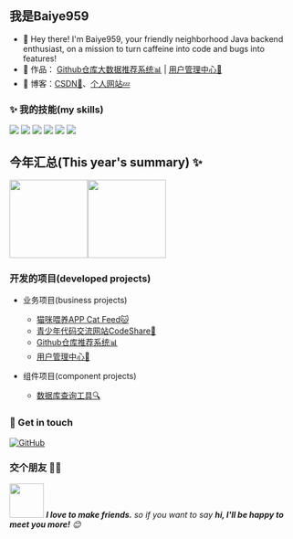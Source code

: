 ## 我是Baiye959

- 🌹 Hey there! I'm Baiye959, your friendly neighborhood Java backend enthusiast, on a mission to turn caffeine into code and bugs into features!
- 🏡 作品： <a href="https://github.com/Baiye959/Github-recommend-system" target="_blank">Github仓库大数据推荐系统📊</a> | <a href="https://github.com/Baiye959/user-center" target="_blank">用户管理中心🚀</a>
- :pencil: 博客：[CSDN💬](https://blog.csdn.net/Baiye959)、[个人网站💤](https://baiye959.cn) 


### ✨ 我的技能(my skills)   

![](https://img.shields.io/badge/Java-ED8B00?style=for-the-badge&logo=openjdk&logoColor=white)
![](https://img.shields.io/badge/Spring-6DB33F?style=for-the-badge&logo=spring&logoColor=white)
![](https://img.shields.io/badge/MySQL-00000F?style=for-the-badge&logo=mysql&logoColor=white)
![](https://img.shields.io/badge/GIT-E44C30?style=for-the-badge&logo=git&logoColor=white)
![](https://img.shields.io/badge/Kotlin-0095D5?&style=for-the-badge&logo=kotlin&logoColor=white)
![](https://img.shields.io/badge/Android-3DDC84?style=for-the-badge&logo=android&logoColor=white)


## 今年汇总(This year's summary) ✨

<img align="" height="137px" src="https://github-readme-stats.vercel.app/api?username=Baiye959&hide_title=true&hide_border=true&show_icons=true&include_all_commits=true&line_height=21&bg_color=0,7EC760,38B177&theme=graywhite&locale=cn" /><img align="" height="137px" src="https://github-readme-stats.vercel.app/api/top-langs/?username=Baiye959&hide_title=true&hide_border=true&layout=compact&bg_color=0,38B177,00A88E&theme=graywhite&locale=cn" />
### 开发的项目(developed projects)

- 业务项目(business projects)
  - [猫咪喂养APP Cat Feed🐱](https://github.com/Baiye959/Cat-Feed)
  - [青少年代码交流网站CodeShare🌟](https://github.com/Baiye959/CodeShare)
  - [Github仓库推荐系统📊](https://github.com/Baiye959/Github-recommend-system)
  - [用户管理中心🚀](https://github.com/Baiye959/user-center)

- 组件项目(component projects)
  - [数据库查询工具🔍](https://github.com/Baiye959/JDBCTools)



### 🎉 Get in touch

[![GitHub](https://img.shields.io/badge/GitHub-grey?logo=github)](https://github.com/Baiye959)
### 交个朋友 👬🏻

<img src="https://media.giphy.com/media/LnQjpWaON8nhr21vNW/giphy.gif" width="60"> <em><b>I love to make friends.</b> so if you want to say <b>hi, I'll be happy to meet you more!</b> 😊</em>
